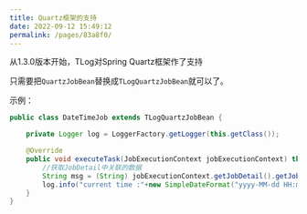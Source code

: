 ```yaml
---
title: Quartz框架的支持
date: 2022-09-12 15:49:12
permalink: /pages/83a8f0/
---
```


从1.3.0版本开始，TLog对Spring Quartz框架作了支持

只需要把`QuartzJobBean`替换成`TLogQuartzJobBean`就可以了。

示例：

```java {1}
public class DateTimeJob extends TLogQuartzJobBean {

    private Logger log = LoggerFactory.getLogger(this.getClass());

    @Override
    public void executeTask(JobExecutionContext jobExecutionContext) throws JobExecutionException {
        //获取JobDetail中关联的数据
        String msg = (String) jobExecutionContext.getJobDetail().getJobDataMap().get("msg");
        log.info("current time :"+new SimpleDateFormat("yyyy-MM-dd HH:mm:ss").format(new Date()) + "---" + msg);
    }
}
```